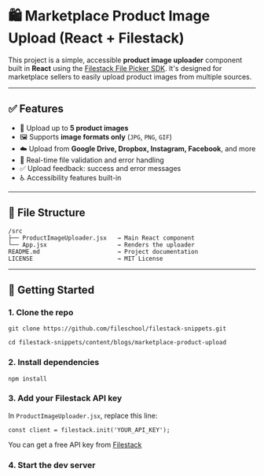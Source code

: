 # 🛍️ Marketplace Product Image Upload (React + Filestack)

This project is a simple, accessible **product image uploader** component built in **React** using the [Filestack File Picker SDK](https://www.filestack.com/docs/uploads/pickers/). It's designed for marketplace sellers to easily upload product images from multiple sources.

---

## ✅ Features

- 📁 Upload up to **5 product images**
- 🖼️ Supports **image formats only** (`JPG`, `PNG`, `GIF`)
- ☁️ Upload from **Google Drive, Dropbox, Instagram, Facebook**, and more
- 🧠 Real-time file validation and error handling
- ✅ Upload feedback: success and error messages
- ♿ Accessibility features built-in

---

## 📂 File Structure

```
/src
├── ProductImageUploader.jsx   → Main React component
└── App.jsx                    → Renders the uploader
README.md                      → Project documentation
LICENSE                        → MIT License
```

---

## 🚀 Getting Started

### 1. Clone the repo

`git clone https://github.com/fileschool/filestack-snippets.git`

`cd filestack-snippets/content/blogs/marketplace-product-upload`

### 2. Install dependencies

`npm install`

### 3. Add your Filestack API key

In `ProductImageUploader.jsx`, replace this line:

`const client = filestack.init('YOUR_API_KEY');`

You can get a free API key from [Filestack](https://www.filestack.com/)

### 4. Start the dev server

